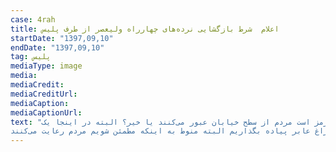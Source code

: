 ```yaml
---
case: 4rah
title: اعلام  شرط بازگشایی نرده‌های چهارراه ولیعصر از طرف پلیس
startDate: "1397,09,10"
endDate: "1397,09,10"
tag: پلیس
mediaType: image
media:  
mediaCredit:  
mediaCreditUrl:  
mediaCaption:  
mediaCaptionUrl:  
text: "معاون حمل‌ونقل و ترافیک شهرداری تهران:پلیس توافق کردیم در حال حاضر یک مسیر بازگشایی شود و عملکرد عابرین پیاده را مشاهده کنیم تا ببینیم هنگامی که چراغ عابرین پیاده قرمز است مردم از سطح خیابان عبور می‌کنند یا خیر؟ البته در اینجا یک NGO نیز برای فرهنگ‌سازی کمک می‌کند تا هنگامی که چراغ عابرین قرمز است مردم از خیابان عبور نکنند. در حقیقت به صورت پایلوت با دوربین‌ها همکاری مردم را ظرف امروز و فردا مشاهده خواهیم کرد و بازگشایی این محدوده نیز به نتیجه این بررسی‌ها بستگی دارد.
اگر شهروندان همکاری کنند ما این آمادگی را داریم که تمامی پل‌ها و نرده‌ها را در سطح شهر جمع‌آوری کنیم و به جای آن چراغ عابر پیاده بگذاریم البته منوط به اینکه مطمئن شویم مردم رعایت می‌کنند."
---
```

